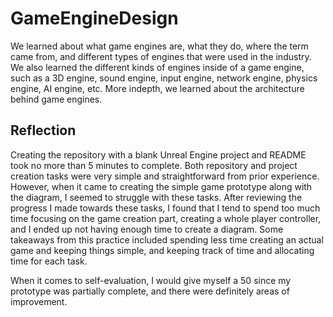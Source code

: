 # GameEngineDesign

We learned about what game engines are, what they do, where the term came from, and different types of engines that were used in the industry. We also learned the different kinds of engines inside of a game engine, such as a 3D engine, sound engine, input engine, network engine, physics engine, AI engine, etc. More indepth, we learned about the architecture behind game engines.

## Reflection
Creating the repository with a blank Unreal Engine project and README took no more than 5 minutes to complete. Both repository and project creation tasks were very simple and straightforward from prior experience. However, when it came to creating the simple game prototype along with the diagram, I seemed to struggle with these tasks. After reviewing the progress I made towards these tasks, I found that I tend to spend too much time focusing on the game creation part, creating a whole player controller, and I ended up not having enough time to create a diagram. Some takeaways from this practice included spending less time creating an actual game and keeping things simple, and keeping track of time and allocating time for each task.

When it comes to self-evaluation, I would give myself a 50 since my prototype was partially complete, and there were definitely areas of improvement.
